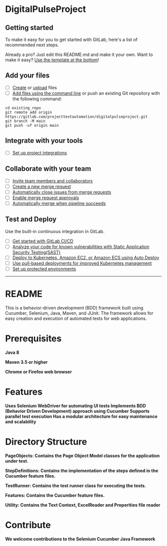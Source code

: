 # DigitalPulseProject



## Getting started

To make it easy for you to get started with GitLab, here's a list of recommended next steps.

Already a pro? Just edit this README.md and make it your own. Want to make it easy? [Use the template at the bottom](#editing-this-readme)!

## Add your files

- [ ] [Create](https://docs.gitlab.com/ee/user/project/repository/web_editor.html#create-a-file) or [upload](https://docs.gitlab.com/ee/user/project/repository/web_editor.html#upload-a-file) files
- [ ] [Add files using the command line](https://docs.gitlab.com/ee/gitlab-basics/add-file.html#add-a-file-using-the-command-line) or push an existing Git repository with the following command:

```
cd existing_repo
git remote add origin https://gitlab.com/projecttestautomation/digitalpulseproject.git
git branch -M main
git push -uf origin main
```

## Integrate with your tools

- [ ] [Set up project integrations](https://gitlab.com/projecttestautomation/digitalpulseproject/-/settings/integrations)

## Collaborate with your team

- [ ] [Invite team members and collaborators](https://docs.gitlab.com/ee/user/project/members/)
- [ ] [Create a new merge request](https://docs.gitlab.com/ee/user/project/merge_requests/creating_merge_requests.html)
- [ ] [Automatically close issues from merge requests](https://docs.gitlab.com/ee/user/project/issues/managing_issues.html#closing-issues-automatically)
- [ ] [Enable merge request approvals](https://docs.gitlab.com/ee/user/project/merge_requests/approvals/)
- [ ] [Automatically merge when pipeline succeeds](https://docs.gitlab.com/ee/user/project/merge_requests/merge_when_pipeline_succeeds.html)

## Test and Deploy

Use the built-in continuous integration in GitLab.

- [ ] [Get started with GitLab CI/CD](https://docs.gitlab.com/ee/ci/quick_start/index.html)
- [ ] [Analyze your code for known vulnerabilities with Static Application Security Testing(SAST)](https://docs.gitlab.com/ee/user/application_security/sast/)
- [ ] [Deploy to Kubernetes, Amazon EC2, or Amazon ECS using Auto Deploy](https://docs.gitlab.com/ee/topics/autodevops/requirements.html)
- [ ] [Use pull-based deployments for improved Kubernetes management](https://docs.gitlab.com/ee/user/clusters/agent/)
- [ ] [Set up protected environments](https://docs.gitlab.com/ee/ci/environments/protected_environments.html)

***

# README

This is a behavior-driven development (BDD) framework built using Cucumber, Selenium, Java, Maven, and JUnit. The framework allows for easy creation and execution of automated tests for web applications.

# Prerequisites

<b>Java 8 

<b>Maven 3.5 or higher

<b>Chrome or Firefox web browser

# Features

Uses Selenium WebDriver for automating UI tests
Implements BDD (Behavior Driven Development) approach using Cucumber
Supports parallel test execution
Has a modular architecture for easy maintenance and scalability

# Directory Structure

<b>PageObjects:</b> Contains the Page Object Model classes for the application under test.

<b>StepDefinitions:</b>  Contains the implementation of the steps defined in the Cucumber feature files.

<b>TestRunner:</b>  Contains the test runner class for executing the tests.

<b>Features:</b>  Contains the Cucumber feature files.

<b>Utility:</b> Contains the Text Context, ExcelReader and Properities file reader

# Contribute

We welcome contributions to the Selenium Cucumber Java Framework


